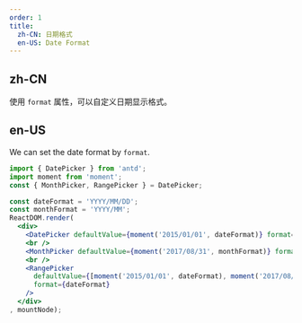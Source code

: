 ```yaml
---
order: 1
title:
  zh-CN: 日期格式
  en-US: Date Format
---
```


## zh-CN

使用 `format` 属性，可以自定义日期显示格式。

## en-US

We can set the date format by `format`.

````jsx
import { DatePicker } from 'antd';
import moment from 'moment';
const { MonthPicker, RangePicker } = DatePicker;

const dateFormat = 'YYYY/MM/DD';
const monthFormat = 'YYYY/MM';
ReactDOM.render(
  <div>
    <DatePicker defaultValue={moment('2015/01/01', dateFormat)} format={dateFormat} />
    <br />
    <MonthPicker defaultValue={moment('2017/08/31', monthFormat)} format={monthFormat} />
    <br />
    <RangePicker
      defaultValue={[moment('2015/01/01', dateFormat), moment('2017/08/31', dateFormat)]}
      format={dateFormat}
    />
  </div>
, mountNode);
````
